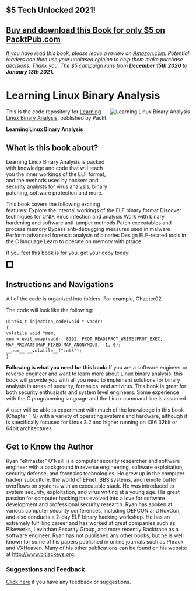 ## $5 Tech Unlocked 2021!
[Buy and download this Book for only $5 on PacktPub.com](https://www.packtpub.com/product/learning-linux-binary-analysis/9781782167105)
-----
*If you have read this book, please leave a review on [Amazon.com](https://www.amazon.com/gp/product/1782167102).     Potential readers can then use your unbiased opinion to help them make purchase decisions. Thank you. The $5 campaign         runs from __December 15th 2020__ to __January 13th 2021.__*

# Learning Linux Binary Analysis

<a href="https://www.packtpub.com/networking-and-servers/learning-linux-binary-analysis?utm_source=github&utm_medium=repository&utm_campaign=9781782167105 "><img src="https://dz13w8afd47il.cloudfront.net/sites/default/files/imagecache/ppv4_main_book_cover/7105OS.jpg" alt="Learning Linux Binary Analysis" height="256px" align="right"></a>

This is the code repository for [Learning Linux Binary Analysis](https://www.packtpub.com/networking-and-servers/learning-linux-binary-analysis?utm_source=github&utm_medium=repository&utm_campaign=9781782167105 ), published by Packt.

**Learning Linux Binary Analysis**

## What is this book about?
Learning Linux Binary Analysis is packed with knowledge and code that will teach you the inner workings of the ELF format, and the methods used by hackers and security analysts for virus analysis, binary patching, software protection and more.

This book covers the following exciting features:
Explore the internal workings of the ELF binary format 
Discover techniques for UNIX Virus infection and analysis 
Work with binary hardening and software anti-tamper methods 
Patch executables and process memory 
Bypass anti-debugging measures used in malware 
Perform advanced forensic analysis of binaries 
Design ELF-related tools in the C language 
Learn to operate on memory with ptrace 

If you feel this book is for you, get your [copy](https://www.amazon.com/dp/1782167102) today!

<a href="https://www.packtpub.com/?utm_source=github&utm_medium=banner&utm_campaign=GitHubBanner"><img src="https://raw.githubusercontent.com/PacktPublishing/GitHub/master/GitHub.png" 
alt="https://www.packtpub.com/" border="5" /></a>

## Instructions and Navigations
All of the code is organized into folders. For example, Chapter02.

The code will look like the following:
```
uint64_t injection_code(void * vaddr)
{
volatile void *mem;
mem = evil_mmap(vaddr, 8192, PROT_READ|PROT_WRITE|PROT_EXEC, MAP_PRIVATE|MAP_FIXED|MAP_ANONYMOUS, -1, 0);
__asm__ __volatile__("int3");
}
```

**Following is what you need for this book:**
If you are a software engineer or reverse engineer and want to learn more about Linux binary analysis, this book will provide you with all you need to implement solutions for binary analysis in areas of security, forensics, and antivirus. This book is great for both security enthusiasts and system level engineers. Some experience with the C programming language and the Linux command line is assumed.

A user will be able to experiment with much of the knowledge in this book (Chapter 1-9) with a variety of operating systems and hardware, although it is specifically focused for Linux 3.2 and higher running on X86 32bit or 64bit architectures.

## Get to Know the Author
Ryan "elfmaster" O'Neill is a computer security researcher and software 
engineer with a background in reverse engineering, software exploitation, security defense, and forensics technologies. He grew up in the computer hacker subculture, the world of EFnet, BBS systems, and remote buffer overflows on systems with an executable stack. He was introduced to system security, exploitation, and virus writing at a young age. His great passion for computer hacking has evolved into a love for software development and professional security research. Ryan has spoken at various computer security conferences, including DEFCON and RuxCon, and also conducts a 2-day ELF binary hacking workshop.
He has an extremely fulfilling career and has worked at great companies such as Pikewerks, Leviathan Security Group, and more recently Backtrace as a software engineer.
Ryan has not published any other books, but he is well known for some of his 
papers published in online journals such as Phrack and VXHeaven. Many of his 
other publications can be found on his website at http://www.bitlackeys.org.

### Suggestions and Feedback
[Click here](https://docs.google.com/forms/d/e/1FAIpQLSdy7dATC6QmEL81FIUuymZ0Wy9vH1jHkvpY57OiMeKGqib_Ow/viewform) if you have any feedback or suggestions.



